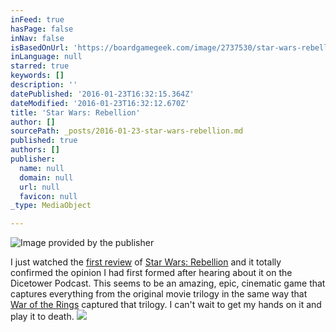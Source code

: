 ```yaml
---
inFeed: true
hasPage: false
inNav: false
isBasedOnUrl: 'https://boardgamegeek.com/image/2737530/star-wars-rebellion'
inLanguage: null
starred: true
keywords: []
description: ''
datePublished: '2016-01-23T16:32:15.364Z'
dateModified: '2016-01-23T16:32:12.670Z'
title: 'Star Wars: Rebellion'
author: []
sourcePath: _posts/2016-01-23-star-wars-rebellion.md
published: true
authors: []
publisher:
  name: null
  domain: null
  url: null
  favicon: null
_type: MediaObject

---
```

![Image provided by the publisher](https://s3-us-west-2.amazonaws.com/the-grid-img/p/a8d32a3ea6b86406ebd70580fa916359ac811c2c.png)

I just watched the [first review][0] of [Star Wars: Rebellion][1] and it totally confirmed the opinion I had first formed after hearing about it on the Dicetower Podcast. This seems to be an amazing, epic, cinematic game that captures everything from the original movie trilogy in the same way that [War of the Rings][2] captured that trilogy. I can't wait to get my hands on it and play it to death.
![](https://the-grid-user-content.s3-us-west-2.amazonaws.com/eda36493-92da-4c0d-a6cf-39b9a7b11db8.png)

[0]: https://www.youtube.com/watch?v=-zF6xDu4EG4
[1]: https://boardgamegeek.com/boardgame/187645/star-wars-rebellion
[2]: https://boardgamegeek.com/boardgame/115746/war-ring-second-edition